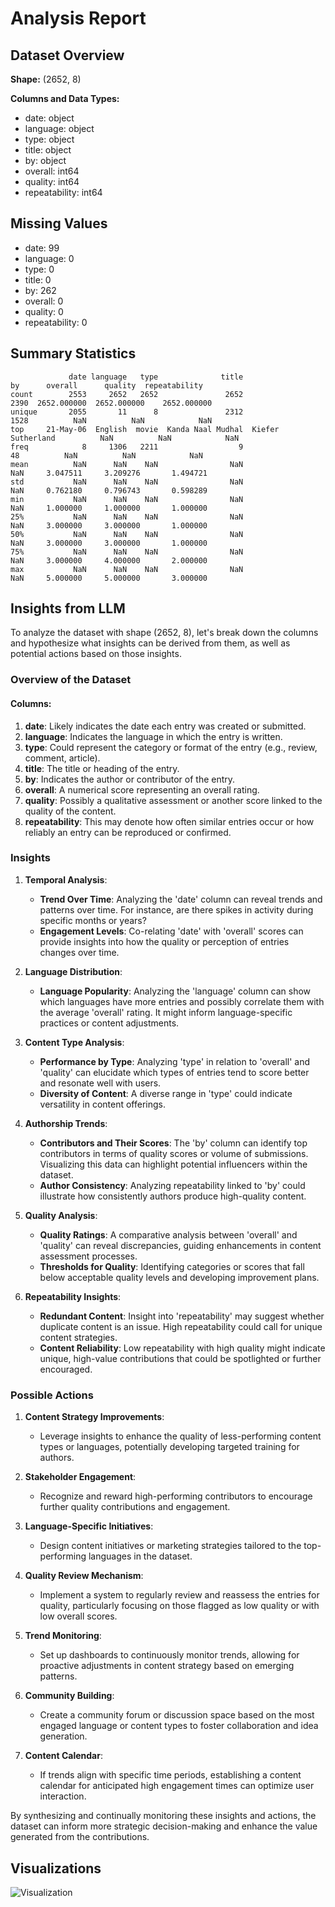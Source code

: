 # Analysis Report

## Dataset Overview
**Shape:** (2652, 8)

**Columns and Data Types:**
- date: object
- language: object
- type: object
- title: object
- by: object
- overall: int64
- quality: int64
- repeatability: int64

## Missing Values
- date: 99
- language: 0
- type: 0
- title: 0
- by: 262
- overall: 0
- quality: 0
- repeatability: 0

## Summary Statistics
```text
             date language   type              title                 by      overall      quality  repeatability
count        2553     2652   2652               2652               2390  2652.000000  2652.000000    2652.000000
unique       2055       11      8               2312               1528          NaN          NaN            NaN
top     21-May-06  English  movie  Kanda Naal Mudhal  Kiefer Sutherland          NaN          NaN            NaN
freq            8     1306   2211                  9                 48          NaN          NaN            NaN
mean          NaN      NaN    NaN                NaN                NaN     3.047511     3.209276       1.494721
std           NaN      NaN    NaN                NaN                NaN     0.762180     0.796743       0.598289
min           NaN      NaN    NaN                NaN                NaN     1.000000     1.000000       1.000000
25%           NaN      NaN    NaN                NaN                NaN     3.000000     3.000000       1.000000
50%           NaN      NaN    NaN                NaN                NaN     3.000000     3.000000       1.000000
75%           NaN      NaN    NaN                NaN                NaN     3.000000     4.000000       2.000000
max           NaN      NaN    NaN                NaN                NaN     5.000000     5.000000       3.000000
```

## Insights from LLM
To analyze the dataset with shape (2652, 8), let's break down the columns and hypothesize what insights can be derived from them, as well as potential actions based on those insights.

### Overview of the Dataset

#### Columns:
1. **date**: Likely indicates the date each entry was created or submitted. 
2. **language**: Indicates the language in which the entry is written.
3. **type**: Could represent the category or format of the entry (e.g., review, comment, article).
4. **title**: The title or heading of the entry.
5. **by**: Indicates the author or contributor of the entry.
6. **overall**: A numerical score representing an overall rating.
7. **quality**: Possibly a qualitative assessment or another score linked to the quality of the content.
8. **repeatability**: This may denote how often similar entries occur or how reliably an entry can be reproduced or confirmed.

### Insights

1. **Temporal Analysis**:
   - **Trend Over Time**: Analyzing the 'date' column can reveal trends and patterns over time. For instance, are there spikes in activity during specific months or years?
   - **Engagement Levels**: Co-relating 'date' with 'overall' scores can provide insights into how the quality or perception of entries changes over time.

2. **Language Distribution**:
   - **Language Popularity**: Analyzing the 'language' column can show which languages have more entries and possibly correlate them with the average 'overall' rating. It might inform language-specific practices or content adjustments.

3. **Content Type Analysis**:
   - **Performance by Type**: Analyzing 'type' in relation to 'overall' and 'quality' can elucidate which types of entries tend to score better and resonate well with users.
   - **Diversity of Content**: A diverse range in 'type' could indicate versatility in content offerings.

4. **Authorship Trends**:
   - **Contributors and Their Scores**: The 'by' column can identify top contributors in terms of quality scores or volume of submissions. Visualizing this data can highlight potential influencers within the dataset.
   - **Author Consistency**: Analyzing repeatability linked to 'by' could illustrate how consistently authors produce high-quality content.

5. **Quality Analysis**:
   - **Quality Ratings**: A comparative analysis between 'overall' and 'quality' can reveal discrepancies, guiding enhancements in content assessment processes.
   - **Thresholds for Quality**: Identifying categories or scores that fall below acceptable quality levels and developing improvement plans.

6. **Repeatability Insights**:
   - **Redundant Content**: Insight into 'repeatability' may suggest whether duplicate content is an issue. High repeatability could call for unique content strategies.
   - **Content Reliability**: Low repeatability with high quality might indicate unique, high-value contributions that could be spotlighted or further encouraged.

### Possible Actions

1. **Content Strategy Improvements**:
   - Leverage insights to enhance the quality of less-performing content types or languages, potentially developing targeted training for authors.
   
2. **Stakeholder Engagement**:
   - Recognize and reward high-performing contributors to encourage further quality contributions and engagement.

3. **Language-Specific Initiatives**:
   - Design content initiatives or marketing strategies tailored to the top-performing languages in the dataset.

4. **Quality Review Mechanism**:
   - Implement a system to regularly review and reassess the entries for quality, particularly focusing on those flagged as low quality or with low overall scores.

5. **Trend Monitoring**:
   - Set up dashboards to continuously monitor trends, allowing for proactive adjustments in content strategy based on emerging patterns.

6. **Community Building**:
   - Create a community forum or discussion space based on the most engaged language or content types to foster collaboration and idea generation.

7. **Content Calendar**:
   - If trends align with specific time periods, establishing a content calendar for anticipated high engagement times can optimize user interaction.

By synthesizing and continually monitoring these insights and actions, the dataset can inform more strategic decision-making and enhance the value generated from the contributions.

## Visualizations
![Visualization](//correlation_heatmap.png)
